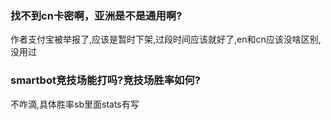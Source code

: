 ### 找不到cn卡密啊，亚洲是不是通用啊?
作者支付宝被举报了,应该是暂时下架,过段时间应该就好了,en和cn应该没啥区别,没用过
### smartbot竞技场能打吗?竞技场胜率如何?
不咋滴,具体胜率sb里面stats有写